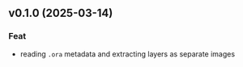 ## v0.1.0 (2025-03-14)

### Feat

- reading `.ora` metadata and extracting layers as separate images
